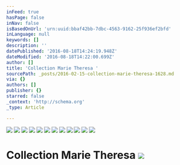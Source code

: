 ```yaml
---
inFeed: true
hasPage: false
inNav: false
isBasedOnUrl: 'urn:uuid:bbaf42bb-7dbc-4563-9162-25f936ef2bfd'
inLanguage: null
keywords: []
description: ''
datePublished: '2016-08-18T14:24:19.948Z'
dateModified: '2016-08-18T14:22:00.699Z'
author: []
title: 'Collection Marie Theresa '
sourcePath: _posts/2016-02-15-collection-marie-theresa-1628.md
via: {}
authors: []
publisher: {}
starred: false
_context: 'http://schema.org'
_type: Article

---
```

![](https://the-grid-user-content.s3-us-west-2.amazonaws.com/e8930a66-9593-42b1-8a77-6142c39374fa.jpg)
![](https://the-grid-user-content.s3-us-west-2.amazonaws.com/44f0ddaf-c82d-42c4-80bd-e6b0d844c4be.jpg)
![](https://the-grid-user-content.s3-us-west-2.amazonaws.com/390fc565-0146-4a61-a479-f2ca96580783.jpg)
![](https://the-grid-user-content.s3-us-west-2.amazonaws.com/f69a059f-5968-4ce0-bf45-aa7d0c8b5408.jpg)
![](https://the-grid-user-content.s3-us-west-2.amazonaws.com/392f4850-ab9c-4c7a-b182-5ec705df204e.jpg)
![](https://the-grid-user-content.s3-us-west-2.amazonaws.com/218619e0-de3c-4dbd-87ad-a27957b8507d.jpg)
![](https://the-grid-user-content.s3-us-west-2.amazonaws.com/d828d687-5b57-40a2-9728-76ba6d5e992b.jpg)
![](https://the-grid-user-content.s3-us-west-2.amazonaws.com/6a8b2f2d-e883-4197-ae02-67c800ab02e2.jpg)
![](https://the-grid-user-content.s3-us-west-2.amazonaws.com/407df31c-e89d-45d0-b391-8304028d9c98.jpg)
![](https://the-grid-user-content.s3-us-west-2.amazonaws.com/d0e557ed-0a5b-4807-ac16-f518b6164cc3.jpg)
![](https://the-grid-user-content.s3-us-west-2.amazonaws.com/b81fb2fa-522d-4881-8311-1b1502bdf22d.jpg)
![](https://the-grid-user-content.s3-us-west-2.amazonaws.com/687548dd-5815-4b4c-9106-b62f0122f870.jpg)

# Collection Marie Theresa ![](https://the-grid-user-content.s3-us-west-2.amazonaws.com/2f2322fa-225c-4de5-8c89-ac45f6bb59b5.png)